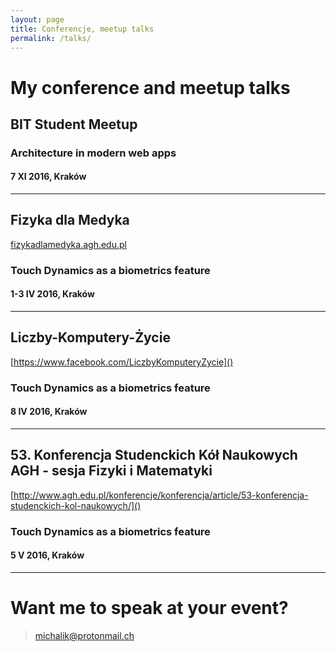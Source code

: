 ```yaml
---
layout: page
title: Conferencje, meetup talks
permalink: /talks/
---
```


# My conference and meetup talks

## BIT Student Meetup
### Architecture in modern web apps
#### 7 XI 2016, Kraków

---


## Fizyka dla Medyka
[fizykadlamedyka.agh.edu.pl]()
### Touch Dynamics as a biometrics feature
#### 1-3 IV 2016, Kraków

---

## Liczby-Komputery-Życie
[https://www.facebook.com/LiczbyKomputeryZycie]()
### Touch Dynamics as a biometrics feature
#### 8 IV 2016, Kraków

---

## 53. Konferencja Studenckich Kół Naukowych AGH - sesja Fizyki i Matematyki

[http://www.agh.edu.pl/konferencje/konferencja/article/53-konferencja-studenckich-kol-naukowych/]()
### Touch Dynamics as a biometrics feature
#### 5 V 2016, Kraków

---

# Want me to speak at your event?

> [michalik@protonmail.ch](mailto:michalik@protonmail.ch)